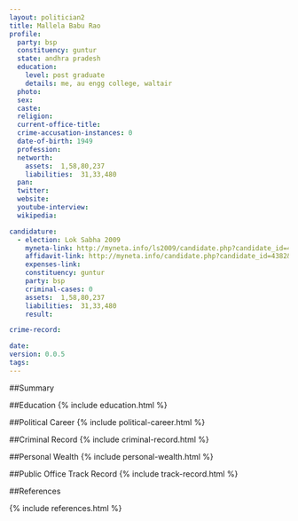 ```yaml
---
layout: politician2
title: Mallela Babu Rao
profile: 
  party: bsp
  constituency: guntur
  state: andhra pradesh
  education: 
    level: post graduate
    details: me, au engg college, waltair
  photo: 
  sex: 
  caste: 
  religion: 
  current-office-title: 
  crime-accusation-instances: 0
  date-of-birth: 1949
  profession: 
  networth: 
    assets:  1,58,80,237
    liabilities:  31,33,480
  pan: 
  twitter: 
  website: 
  youtube-interview: 
  wikipedia: 

candidature: 
  - election: Lok Sabha 2009
    myneta-link: http://myneta.info/ls2009/candidate.php?candidate_id=4382
    affidavit-link: http://myneta.info/candidate.php?candidate_id=4382&scan=original
    expenses-link: 
    constituency: guntur 
    party: bsp
    criminal-cases: 0
    assets:  1,58,80,237
    liabilities:  31,33,480
    result:  

crime-record: 

date: 
version: 0.0.5
tags: 
---
```

##Summary


##Education
{% include education.html %}


##Political Career
{% include political-career.html %}


##Criminal Record
{% include criminal-record.html %}


##Personal Wealth
{% include personal-wealth.html %}


##Public Office Track Record
{% include track-record.html %}


##References


{% include references.html %}